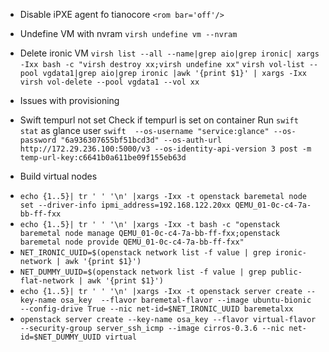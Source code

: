 - Disable iPXE agent fo tianocore
`<rom bar='off'/>`

- Undefine VM with nvram
`virsh undefine vm --nvram`

- Delete ironic VM
`virsh list --all --name|grep aio|grep ironic| xargs -Ixx bash -c "virsh destroy xx;virsh undefine xx"`
`virsh vol-list --pool vgdata1|grep aio|grep ironic |awk '{print $1}' | xargs -Ixx virsh vol-delete --pool vgdata1 --vol xx`


* Issues with provisioning
- Swift tempurl not set
  Check if tempurl is set on container
  Run `swift stat` as glance user
`swift  --os-username "service:glance" --os-password "6a936307655bf51bcd3d" --os-auth-url http://172.29.236.100:5000/v3 --os-identity-api-version 3 post -m temp-url-key:c6641b0a611be09f155eb63d`

* Build virtual nodes
- `echo {1..5}| tr ' ' '\n' |xargs -Ixx -t openstack baremetal node set --driver-info ipmi_address=192.168.122.20xx QEMU_01-0c-c4-7a-bb-ff-fxx`
- `echo {1..5}| tr ' ' '\n' |xargs -Ixx -t bash -c "openstack baremetal node manage QEMU_01-0c-c4-7a-bb-ff-fxx;openstack baremetal node provide QEMU_01-0c-c4-7a-bb-ff-fxx"`
- `NET_IRONIC_UUID=$(openstack network list -f value | grep ironic-network | awk '{print $1}')`
- `NET_DUMMY_UUID=$(openstack network list -f value | grep public-flat-network | awk '{print $1}')`
- `echo {1..5}| tr ' ' '\n' |xargs -Ixx -t openstack server create --key-name osa_key  --flavor baremetal-flavor --image ubuntu-bionic  --config-drive True --nic net-id=$NET_IRONIC_UUID baremetalxx`
- `openstack server create --key-name osa_key --flavor virtual-flavor --security-group server_ssh_icmp --image cirros-0.3.6 --nic net-id=$NET_DUMMY_UUID virtual`
